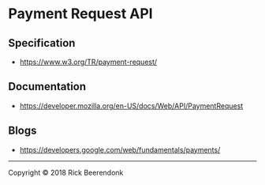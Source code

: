 # Payment Request API

## Specification

* https://www.w3.org/TR/payment-request/

## Documentation

* https://developer.mozilla.org/en-US/docs/Web/API/PaymentRequest

## Blogs

* https://developers.google.com/web/fundamentals/payments/

---

Copyright © 2018 Rick Beerendonk